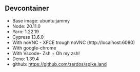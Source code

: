 ## Devcontainer

- Base image: ubuntu:jammy
- Node: 20.11.0
- Yarn: 1.22.19
- Cypress 13.6.0
- With noVNC - XFCE trough noVNC (http://localhost:6080)
- With google-chrome
- With Vscode- Zsh + Oh my zsh!
- Deno: 1.39.4
- github: https://github.com/zerdos/spike.land
